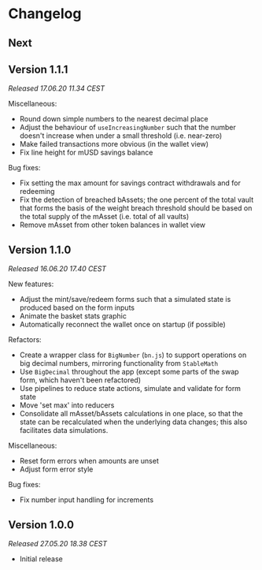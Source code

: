 # Changelog

## Next


## Version 1.1.1

_Released 17.06.20 11.34 CEST_

Miscellaneous:

* Round down simple numbers to the nearest decimal place
* Adjust the behaviour of `useIncreasingNumber` such that the 
number doesn't increase when under a small threshold (i.e. near-zero)
* Make failed transactions more obvious (in the wallet view)
* Fix line height for mUSD savings balance

Bug fixes:

* Fix setting the max amount for savings contract withdrawals and for redeeming
* Fix the detection of breached bAssets; the one percent of the 
total vault that forms the basis of the weight breach threshold 
should be based on the total supply of the mAsset (i.e. total of 
all vaults)
* Remove mAsset from other token balances in wallet view


## Version 1.1.0

_Released 16.06.20 17.40 CEST_

New features:

* Adjust the mint/save/redeem forms such that a simulated state is produced based on the form inputs
* Animate the basket stats graphic
* Automatically reconnect the wallet once on startup (if possible)

Refactors: 

* Create a wrapper class for `BigNumber` (`bn.js`) to support operations on big decimal numbers, mirroring functionality from `StableMath`
* Use `BigDecimal` throughout the app (except some parts of the swap form, which haven't been refactored)
* Use pipelines to reduce state actions, simulate and validate for form state
* Move 'set max' into reducers
* Consolidate all mAsset/bAssets calculations in one place, so that the state can be recalculated when the underlying data changes; this also facilitates data simulations.

Miscellaneous:

* Reset form errors when amounts are unset
* Adjust form error style

Bug fixes:

* Fix number input handling for increments


## Version 1.0.0

_Released 27.05.20 18.38 CEST_

* Initial release
